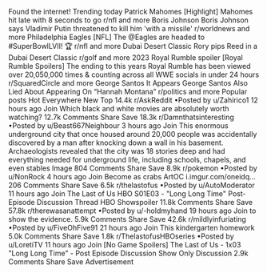 Found the internet!
Trending today
Patrick Mahomes
[Highlight] Mahomes hit late with 8 seconds to go
r/nfl and more
Boris Johnson
Boris Johnson says Vladimir Putin threatened to kill him 'with a missile'
r/worldnews and more
Philadelphia Eagles
[NFL] The @Eagles are headed to #SuperBowlLVII! 🏆
r/nfl and more
Dubai Desert Classic
Rory pips Reed in a Dubai Desert Classic
r/golf and more
2023 Royal Rumble
spoiler
[Royal Rumble Spoilers] The ending to this years Royal Rumble has been viewed over 20,050,000 times & counting across all WWE socials in under 24 hours
r/SquaredCircle and more
George Santos
It Appears George Santos Also Lied About Appearing On “Hannah Montana”
r/politics and more
Popular posts
Hot
Everywhere
New
Top
14.4k
r/AskReddit
•Posted by
u/Zahirico1
12 hours ago
Join
Which black and white movies are absolutely worth watching?
12.7k Comments
Share
Save
18.3k
r/Damnthatsinteresting
•Posted by
u/Beast667Neighbour
3 hours ago
Join
This enormous underground city that once housed around 20,000 people was accidentally discovered by a man after knocking down a wall in his basement. Archaeologists revealed that the city was 18 stories deep and had everything needed for underground life, including schools, chapels, and even stables
Image
804 Comments
Share
Save
8.9k
r/pokemon
•Posted by
u/NonRock
4 hours ago
Join
Become as crabs
ArtOC
i.imgur.com/oneidq...
206 Comments
Share
Save
6.5k
r/thelastofus
•Posted by
u/AutoModerator
11 hours ago
Join
The Last of Us HBO S01E03 - "Long Long Time" Post-Episode Discussion Thread
HBO Showspoiler
11.8k Comments
Share
Save
57.8k
r/therewasanattempt
•Posted by
u/-holdmyhand
19 hours ago
Join
to show the evidence.
5.9k Comments
Share
Save
42.6k
r/mildlyinfuriating
•Posted by
u/FiveOhFive91
21 hours ago
Join
This kindergarten homework
5.0k Comments
Share
Save
1.8k
r/ThelastofusHBOseries
•Posted by
u/LoretiTV
11 hours ago
Join
[No Game Spoilers] The Last of Us - 1x03 "Long Long Time" - Post Episode Discussion
Show Only Discussion
2.9k Comments
Share
Save
Advertisement